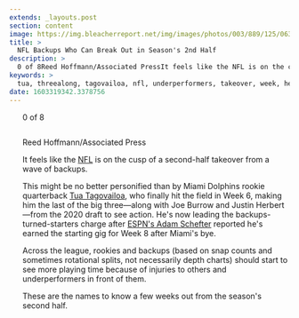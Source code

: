 ```yaml
--- 
extends: _layouts.post 
section: content 
image: https://img.bleacherreport.net/img/images/photos/003/889/125/0636f31b94ae789c0f9fe5ca51869d69_crop_exact.jpg?w=1200&h=1200&q=75 
title: > 
  NFL Backups Who Can Break Out in Season's 2nd Half 
description: > 
  0 of 8Reed Hoffmann/Associated PressIt feels like the NFL is on the cusp of a second-half takeover from a wave of backups.This might be no better personified than by Miami Dolphins rookie quarterback Tua Tagovailoa, who finally hit the field in Week 6, making him the last of the big three—along with Joe Burrow and Justin Herbert—from the 2020 draft to see action.He's now leading the backups-turned-starters charge after ESPN's Adam Schefter reported he's earned the starting gig for Week 8 after Miami's bye.Across the league, rookies and backups (based on snap counts and sometimes rotational splits, not necessarily depth charts) should start to see more playing time because of injuries to others and underperformers in front of them.These are the names to know a few weeks out from the season's second half. 
keywords: > 
  tua, threealong, tagovailoa, nfl, underperformers, takeover, week, hes, wave, seasons, break, half, weeks, themthese, 2nd, backups 
date: 1603319342.3378756 
--- 
```

<ol><p class="slideData">0 of 8</p><p></p><img alt="" src="https://static-assets.bleacherreport.net/img/atoms/lazyImage/logo.png"><p class="credit">Reed Hoffmann/Associated Press</p><p class="">It feels like the <a href="http://bleacherreport.com/nfl">NFL</a> is on the cusp of a second-half takeover from a wave of backups.&#160;</p><p class="">This might be no better personified than by Miami Dolphins rookie quarterback <a href="http://bleacherreport.com/tua-tagovailoa">Tua Tagovailoa</a>, who finally hit the field in Week 6, making him the last of the big three&#8212;along with Joe Burrow and Justin Herbert&#8212;from the 2020 draft to see action. He's now leading the backups-turned-starters charge after <a href="https://twitter.com/AdamSchefter/status/1318575563984994305" target="_blank" rel="noopener noreferrer">ESPN's Adam Schefter</a>&#160;reported he's earned the starting gig for Week 8 after Miami's bye.&#160;</p><p class="">Across the league, rookies and backups (based on snap counts and sometimes rotational splits, not necessarily depth charts) should start to see more playing time because of injuries to others and underperformers in front of them.&#160;</p><p class="">These are the names to know a few weeks out from the season's second half.</p></ol>